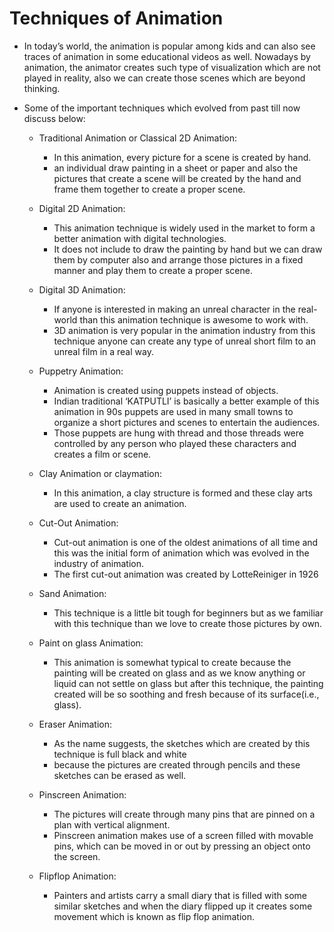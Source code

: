 # Techniques of Animation

- In today’s world, the animation is popular among kids and can also see traces of animation in some educational videos as well. Nowadays by animation, the animator creates such type of visualization which are not played in reality, also we can create those scenes which are beyond thinking.
- Some of the important techniques which evolved from past till now discuss below:

  - Traditional Animation or Classical 2D Animation:

    - In this animation, every picture for a scene is created by hand.
    - an individual draw painting in a sheet or paper and also the pictures that create a scene will be created by the hand and frame them together to create a proper scene.

  - Digital 2D Animation:

    - This animation technique is widely used in the market to form a better animation with digital technologies.
    - It does not include to draw the painting by hand but we can draw them by computer also and arrange those pictures in a fixed manner and play them to create a proper scene.

  - Digital 3D Animation:

    - If anyone is interested in making an unreal character in the real-world than this animation technique is awesome to work with.
    - 3D animation is very popular in the animation industry from this technique anyone can create any type of unreal short film to an unreal film in a real way.

  - Puppetry Animation:

    - Animation is created using puppets instead of objects.
    - Indian traditional ‘KATPUTLI’ is basically a better example of this animation in 90s puppets are used in many small towns to organize a short pictures and scenes to entertain the audiences.
    - Those puppets are hung with thread and those threads were controlled by any person who played these characters and creates a film or scene.

  - Clay Animation or claymation:

    - In this animation, a clay structure is formed and these clay arts are used to create an animation.

  - Cut-Out Animation:

    - Cut-out animation is one of the oldest animations of all time and this was the initial form of animation which was evolved in the industry of animation.
    - The first cut-out animation was created by LotteReiniger in 1926

  - Sand Animation:

    - This technique is a little bit tough for beginners but as we familiar with this technique than we love to create those pictures by own.

  - Paint on glass Animation:

    - This animation is somewhat typical to create because the painting will be created on glass and as we know anything or liquid can not settle on glass but after this technique, the painting created will be so soothing and fresh because of its surface(i.e., glass).

  - Eraser Animation:

    - As the name suggests, the sketches which are created by this technique is full black and white
    - because the pictures are created through pencils and these sketches can be erased as well.

  - Pinscreen Animation:

    - The pictures will create through many pins that are pinned on a plan with vertical alignment.
    - Pinscreen animation makes use of a screen filled with movable pins, which can be moved in or out by pressing an object onto the screen.

  - Flipflop Animation:
    - Painters and artists carry a small diary that is filled with some similar sketches and when the diary flipped up it creates some movement which is known as flip flop animation.
